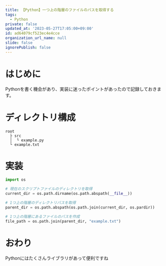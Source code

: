 ```yaml
---
title: 【Python】一つ上の階層のファイルのパスを取得する
tags:
  - Python
private: false
updated_at: '2023-05-27T17:05:00+09:00'
id: ad64079cf523ec4e4cce
organization_url_name: null
slide: false
ignorePublish: false
---
```

# はじめに
Pythonを書く機会があり、実装に迷ったポイントがあったので記録しておきます。

# ディレクトリ構成
```
root
  ├ src
  │  └ example.py
  └ example.txt
```

# 実装
```python:example.py
import os

# 現在のスクリプトファイルのディレクトリを取得
current_dir = os.path.dirname(os.path.abspath(__file__))

# 1つ上の階層のディレクトリパスを取得
parent_dir = os.path.abspath(os.path.join(current_dir, os.pardir))

# 1つ上の階層にあるファイルのパスを作成
file_path = os.path.join(parent_dir, "example.txt")
```

# おわり
Pythonにはたくさんライブラリがあって便利ですね
